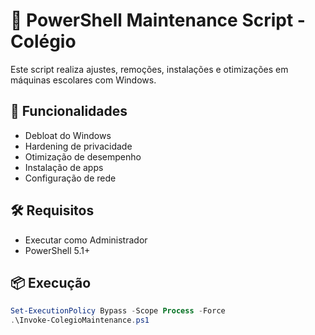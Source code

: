 # 🏫 PowerShell Maintenance Script - Colégio

Este script realiza ajustes, remoções, instalações e otimizações em máquinas escolares com Windows.

## 🚀 Funcionalidades
- Debloat do Windows
- Hardening de privacidade
- Otimização de desempenho
- Instalação de apps
- Configuração de rede

## 🛠️ Requisitos
- Executar como Administrador
- PowerShell 5.1+

## 📦 Execução

```powershell
Set-ExecutionPolicy Bypass -Scope Process -Force
.\Invoke-ColegioMaintenance.ps1

